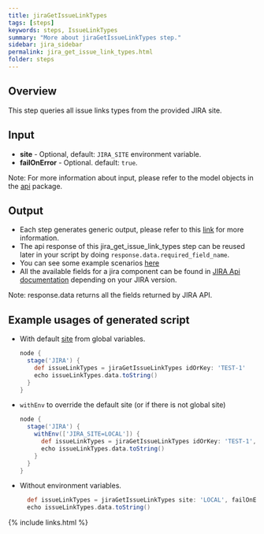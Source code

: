 ```yaml
---
title: jiraGetIssueLinkTypes
tags: [steps]
keywords: steps, IssueLinkTypes
summary: "More about jiraGetIssueLinkTypes step."
sidebar: jira_sidebar
permalink: jira_get_issue_link_types.html
folder: steps
---
```


## Overview

This step queries all issue links types from the provided JIRA site.

## Input

* **site** - Optional, default: `JIRA_SITE` environment variable.
* **failOnError** - Optional. default: `true`.

Note: For more information about input, please refer to the model objects in the [api](https://github.com/jenkinsci/jira-steps-plugin/tree/master/src/main/java/org/thoughtslive/jenkins/plugins/jira/api) package.

## Output

* Each step generates generic output, please refer to this [link](config.html#common-response--error-handling) for more information.
* The api response of this jira_get_issue_link_types step can be reused later in your script by doing `response.data.required_field_name`.
* You can see some example scenarios [here](https://jenkinsci.github.io/jira-steps-plugin/common_usages.html)
* All the available fields for a jira component can be found in [JIRA Api documentation](https://docs.atlassian.com/jira/REST/) depending on your JIRA version.

Note: response.data returns all the fields returned by JIRA API.

## Example usages of generated script

* With default [site](config#environment-variables) from global variables.

  ```groovy
  node {
    stage('JIRA') {
      def issueLinkTypes = jiraGetIssueLinkTypes idOrKey: 'TEST-1'
      echo issueLinkTypes.data.toString()
    }
  }
  ```
* `withEnv` to override the default site (or if there is not global site)

  ```groovy
  node {
    stage('JIRA') {
      withEnv(['JIRA_SITE=LOCAL']) {
        def issueLinkTypes = jiraGetIssueLinkTypes idOrKey: 'TEST-1', site: 'LOCAL'
        echo issueLinkTypes.data.toString()
      }
    }
  }
  ```
* Without environment variables.

  ```groovy
    def issueLinkTypes = jiraGetIssueLinkTypes site: 'LOCAL', failOnError: false
    echo issueLinkTypes.data.toString()
  ```

{% include links.html %}
